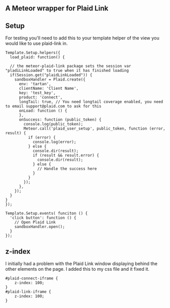 ## A Meteor wrapper for Plaid Link

## Setup

For testing you'll need to add this to your template helper of the view you would like to use plaid-link in. 

    Template.Setup.helpers({
      load_plaid: function() {
      
      // the meteor-plaid-link package sets the session var "pladiLinkLoaded" to true when it has finished loading
      if(Session.get("plaidLinkLoaded")) {
        sandboxHandler = Plaid.create({
          env: 'tartan',
          clientName: 'Client Name',
          key: 'test_key',
          product: 'connect',
          longTail: true, // You need longtail coverage enabled, you need to email support@plaid.com to ask for this
          onLoad: function () {
          },
          onSuccess: function (public_token) {
            console.log(public_token);
            Meteor.call('plaid_user_setup', public_token, function (error, result) {
              if (error) {
                console.log(error);
              } else {
                console.dir(result);
                if (result && result.error) {
                  console.dir(result);
                } else {
                  // Handle the success here
                }
              }
            });
          },
        });
      }
    }
    });
  
    Template.Setup.events( funciton () {
      'click button': function () {
        // Open Plaid Link
        sandboxHandler.open();
      }
    });
  
## z-index

I initially had a problem with the Plaid Link window displaying behind the other elements on the page. I added this to my css file and it fixed it. 

    #plaid-connect-iframe {
        z-index: 100;
    }
    #plaid-link-iframe {
        z-index: 100;
    }
